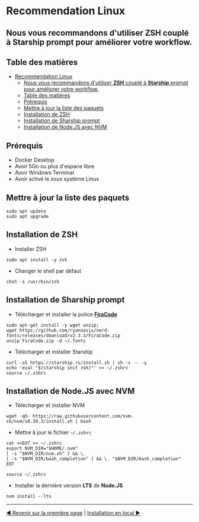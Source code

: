 # Recommendation Linux

Nous vous recommandons d'utiliser **ZSH** couplé à **Starship** prompt pour améliorer votre workflow.
---

## Table des matières
<!-- TOC -->
* [Recommendation Linux](#recommendation-linux)
  * [Nous vous recommandons d'utiliser **ZSH** couplé à **Starship** prompt pour améliorer votre workflow.](#nous-vous-recommandons-dutiliser-zsh-couplé-à-starship-prompt-pour-améliorer-votre-workflow)
  * [Table des matières](#table-des-matières)
  * [Prérequis](#prérequis)
  * [Mettre à jour la liste des paquets](#mettre-à-jour-la-liste-des-paquets)
  * [Installation de ZSH](#installation-de-zsh)
  * [Installation de Sharship prompt](#installation-de-sharship-prompt)
  * [Installation de Node.JS avec NVM](#installation-de-nodejs-avec-nvm)
<!-- TOC -->

## Prérequis
- Docker Desktop
- Avoir 5Go ou plus d'espace libre
- Avoir Windows Terminal
- Avoir activé le sous système Linux

## Mettre à jour la liste des paquets
```shell
sudo apt update
sudo apt upgrade
```

## Installation de ZSH
- Installer ZSH
```shell
sudo apt install -y zsh
```
- Changer le shell par défaut
```shell
chsh -s /usr/bin/zsh
```

## Installation de Sharship prompt
- Télécharger et installer la police [**FiraCode**](https://github.com/ryanoasis/nerd-fonts/releases/download/v2.3.3/FiraCode.zip)
```shell
sudo apt-get install -y wget unzip;
wget https://github.com/ryanoasis/nerd-fonts/releases/download/v2.3.3/FiraCode.zip
unzip FiraCode.zip -d ~/.fonts
```
- Télécharger et installer Starship
```shell
curl -sS https://starship.rs/install.sh | sh -s -- -y
echo 'eval "$(starship init zsh)"' >> ~/.zshrc
source ~/.zshrc
```

## Installation de Node.JS avec NVM
- Télécharger et installer NVM
```shell
wget -qO- https://raw.githubusercontent.com/nvm-sh/nvm/v0.39.3/install.sh | bash
```
- Mettre à jour le fichier `~/.zshrc`
```shell
cat <<EOT >> ~/.zshrc
export NVM_DIR="$HOME/.nvm"
[ -s "$NVM_DIR/nvm.sh" ] && \.  
[ -s "$NVM_DIR/bash_completion" ] && \. "$NVM_DIR/bash_completion"  
EOT
```
```shell
source ~/.zshrc
```
- Installer la dernière version **LTS** de **Node.JS**
```shell
nvm install --lts
```

--- 

[◄ Revenir sur la première page](../../Readme.md)
|
[Installation en local ►](../installation/installation.md)

